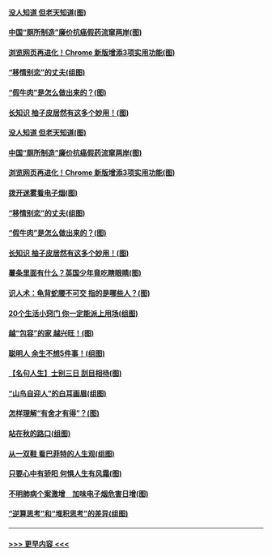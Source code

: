 #### [没人知道 但老天知道(图)](../pages/p8/907731.md?t=09181633) 
#### [中国“厕所制造”廉价抗癌假药流窜两岸(图)](../pages/p8/907723.md?t=09181633) 
#### [浏览网页再进化！Chrome 新版增添3项实用功能(图)](../pages/p8/907714.md?t=09181633) 
#### [“移情别恋”的丈夫(组图)](../pages/p8/907644.md?t=09181633) 
#### [“假牛肉”是怎么做出来的？(图)](../pages/p8/907668.md?t=09181633) 
#### [长知识 柚子皮居然有这多个妙用！(图)](../pages/p8/907425.md?t=09181633) 
#### [没人知道 但老天知道(图)](../pages/p8/907731.md?t=09181633) 
#### [中国“厕所制造”廉价抗癌假药流窜两岸(图)](../pages/p8/907723.md?t=09181633) 
#### [浏览网页再进化！Chrome 新版增添3项实用功能(图)](../pages/p8/907714.md?t=09181633) 
#### [拨开迷雾看电子烟(图)](../pages/p8/907427.md?t=09181633) 
#### [“移情别恋”的丈夫(组图)](../pages/p8/907644.md?t=09181633) 
#### [“假牛肉”是怎么做出来的？(图)](../pages/p8/907668.md?t=09181633) 
#### [长知识 柚子皮居然有这多个妙用！(图)](../pages/p8/907425.md?t=09181633) 
#### [薯条里面有什么？英国少年竟吃瞎眼睛(图)](../pages/p8/907381.md?t=09181633) 
#### [识人术：龟背蛇腰不可交 指的是哪些人？(图)](../pages/p8/907503.md?t=09181633) 
#### [20个生活小窍门 你一定能派上用场(组图)](../pages/p8/907510.md?t=09181633) 
#### [越“包容”的家 越兴旺！(图)](../pages/p8/907328.md?t=09181633) 
#### [聪明人 余生不想5件事！(组图)](../pages/p8/907364.md?t=09181633) 
#### [【名句人生】士别三日 刮目相待(图)](../pages/p8/906988.md?t=09181633) 
#### [“山鸟自迎人”的白耳画眉(组图)](../pages/p8/907332.md?t=09181633) 
#### [怎样理解“有舍才有得”？(图)](../pages/p8/906872.md?t=09181633) 
#### [站在秋的路口(组图)](../pages/p8/906914.md?t=09181633) 
#### [从一双鞋 看巴菲特的人生观(组图)](../pages/p8/907311.md?t=09181633) 
#### [只要心中有骄阳 何惧人生有风霜(图)](../pages/p8/907320.md?t=09181633) 
#### [不明肺病个案激增　加味电子烟危害日增(图)](../pages/p8/907307.md?t=09181633) 
#### [“逆算思考”和“堆积思考”的差异(组图)](../pages/p8/907229.md?t=09181633) 

----
#### [ >>> 更早内容 <<< ](../indexes/p8-earlier.md)

